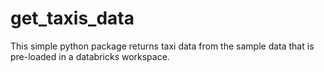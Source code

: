 # **get_taxis_data**

This simple python package returns taxi data from the sample data that is pre-loaded in a databricks workspace.